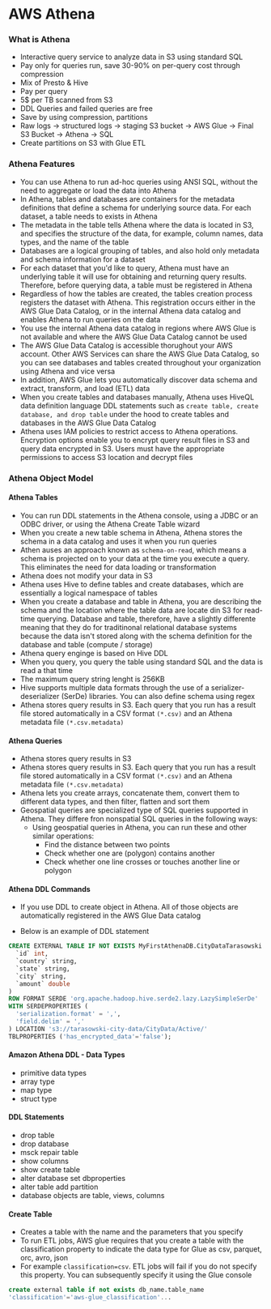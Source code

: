 # AWS Athena

### What is Athena
* Interactive query service to analyze data in S3 using standard SQL
* Pay only for queries run, save 30-90% on per-query cost through compression
* Mix of Presto & Hive
* Pay per query
* 5$ per TB scanned from S3
* DDL Queries and failed queries are free
* Save by using compression, partitions
* Raw logs -> structured logs -> staging S3 bucket -> AWS Glue -> Final S3
  Bucket -> Athena -> SQL
* Create partitions on S3 with Glue ETL

### Athena Features
* You can use Athena to run ad-hoc queries using ANSI SQL, without the need to
  aggregate or load the data into Athena
* In Athena, tables and databases are containers for the metadata definitions
  that define a schema for underlying source data. For each dataset, a table
  needs to exists in Athena
* The metadata in the table tells Athena where the data is located in S3, and
  specifies the structure of the data, for example, column names, data types,
  and the name of the table
* Databases are a logical grouping of tables, and also hold only metadata and
  schema information for a dataset
* For each dataset that you'd like to query, Athena must have an underlying
  table it will use for obtaining and returning query results. Therefore, before
  querying data, a table must be registered in Athena
* Regardless of how the tables are created, the tables creation process
  registers the dataset with Athena. This registration occurs either in the AWS
  Glue Data Catalog, or in the internal Athena data catalog and enables Athena
  to run queries on the data
* You use the internal Athena data catalog in regions where AWS Glue is not
  available and where the AWS Glue Data Catalog cannot be used
* The AWS Glue Data Catalog is accessible thorughout your AWS account. Other AWS
  Services can share the AWS Glue Data Catalog, so you can see databases and
  tables created throughout your organization using Athena and vice versa
* In addition, AWS Glue lets you automatically discover data schema and extract,
  transform, and load (ETL) data
* When you create tables and databases manually, Athena uses HiveQL data
  definition language DDL statements such as `create table, create database, and
  drop table` under the hood to create tables and databases in the AWS Glue Data
  Catalog
* Athena uses IAM policies to restrict access to Athena operations. Encryption
  options enable you to encrypt query result files in S3 and query data
  encrypted in S3. Users must have the appropriate permissions to access S3
  location and decrypt files


### Athena Object Model
#### Athena Tables
* You can run DDL statements in the Athena console, using a JDBC or an ODBC
  driver, or using the Athena Create Table wizard
* When you create a new table schema in Athena, Athena stores the schema in a
  data catalog and uses it when you run queries
* Athen auses an approach known as `schema-on-read`, which means a schema is
  projected on to your data at the time you execute a query. This eliminates the
  need for data loading or transformation
* Athena does not modify your data in S3
* Athena uses Hive to define tables and create databases, which are essentially
  a logical namespace of tables
* When you create a database and table in Athena, you are describing the schema
  and the location where the table data are locate din S3 for read-time
  querying. Database and table, therefore, have a slightly differente meaning
  that they do for traditinonal relational database systems because the data
  isn't stored along with the schema definition for the database and table
  (compute / storage)
* Athena query enginge is based on Hive DDL
* When you query, you query the table using standard SQL and the data is read a
  that time
* The maximum query string lenght is 256KB
* Hive supports multiple data formats through the use of a
  serializer-deserializer (SerDe) libraries. You can also define schema using
  regex
* Athena stores query results in S3. Each query that you run has a result file
  stored automatically in a CSV format `(*.csv)` and an Athena metadata file
  `(*.csv.metadata)` 


#### Athena Queries
* Athena stores query results in S3
* Athena stores query results in S3. Each query that you run has a result file
  stored automatically in a CSV format `(*.csv)` and an Athena metadata file
  `(*.csv.metadata)` 
* Athena lets you create arrays, concatenate them, convert them to different
  data types, and then filter, flatten and sort them
* Geospatial queries are specialized type of SQL queries supported in Athena.
  They differe fron nonspatial SQL queries in the following ways:
    * Using geospatial queries in Athena, you can run these and other similar
      operations:
      * Find the distance between two points
      * Check whether one are (polygon) contains another
      * Check whether one line crosses or touches another line or polygon

#### Athena DDL Commands

* If you use DDL to create object in Athena. All of those objects are
  automatically registered in the AWS Glue Data catalog

* Below is an example of DDL statement


```sql
CREATE EXTERNAL TABLE IF NOT EXISTS MyFirstAthenaDB.CityDataTarasowski (
  `id` int,
  `country` string,
  `state` string,
  `city` string,
  `amount` double
)
ROW FORMAT SERDE 'org.apache.hadoop.hive.serde2.lazy.LazySimpleSerDe'
WITH SERDEPROPERTIES (
  'serialization.format' = ',',
  'field.delim' = ','
) LOCATION 's3://tarasowski-city-data/CityData/Active/'
TBLPROPERTIES ('has_encrypted_data'='false');
``` 

#### Amazon Athena DDL - Data Types
* primitive data types
* array type
* map type
* struct type

#### DDL Statements
* drop table
* drop database
* msck repair table
* show columns
* show create table
* alter database set dbproperties
* alter table add partition
* database objects are table, views, columns

#### Create Table
* Creates a table with the name and the parameters that you specify
* To run ETL jobs, AWS glue requires that you create a table with the
  classification property to indicate the data type for Glue as csv, parquet,
  orc, avro, json
* For example `classification=csv`. ETL jobs will fail if you do not specify
  this property. You can subsequently specify it using the Glue console

```sql
create external table if not exists db_name.table_name
'classification'='aws-glue_classification'...
```
